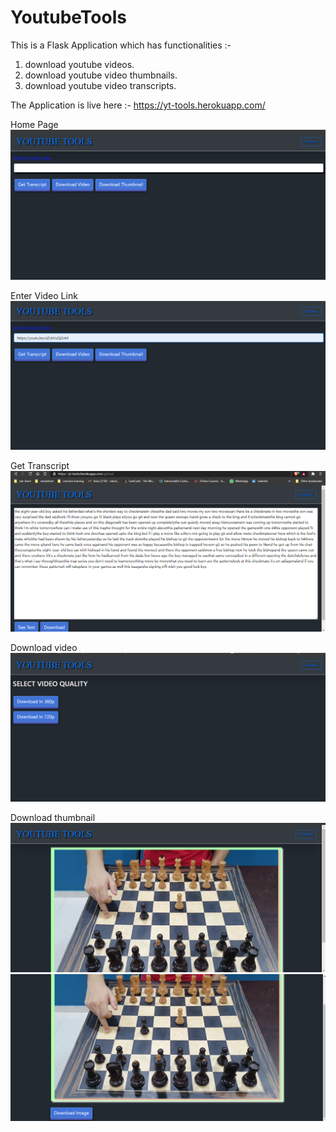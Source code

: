 # YoutubeTools
This is a Flask Application which has functionalities :-  
1) download youtube videos.
2) download youtube video thumbnails.
3) download youtube video transcripts.

The Application is live here :- https://yt-tools.herokuapp.com/

Home Page
![Alt text](screenshots/1.png?raw=true "Optional Title")

Enter Video Link
![Alt text](screenshots/2.png?raw=true "Optional Title")

Get Transcript
![Alt text](screenshots/3.png?raw=true "Optional Title")

Download video
![Alt text](screenshots/4.png?raw=true "Optional Title")

Download thumbnail
![Alt text](screenshots/5.png?raw=true "Optional Title")
![Alt text](screenshots/6.png?raw=true "Optional Title")
